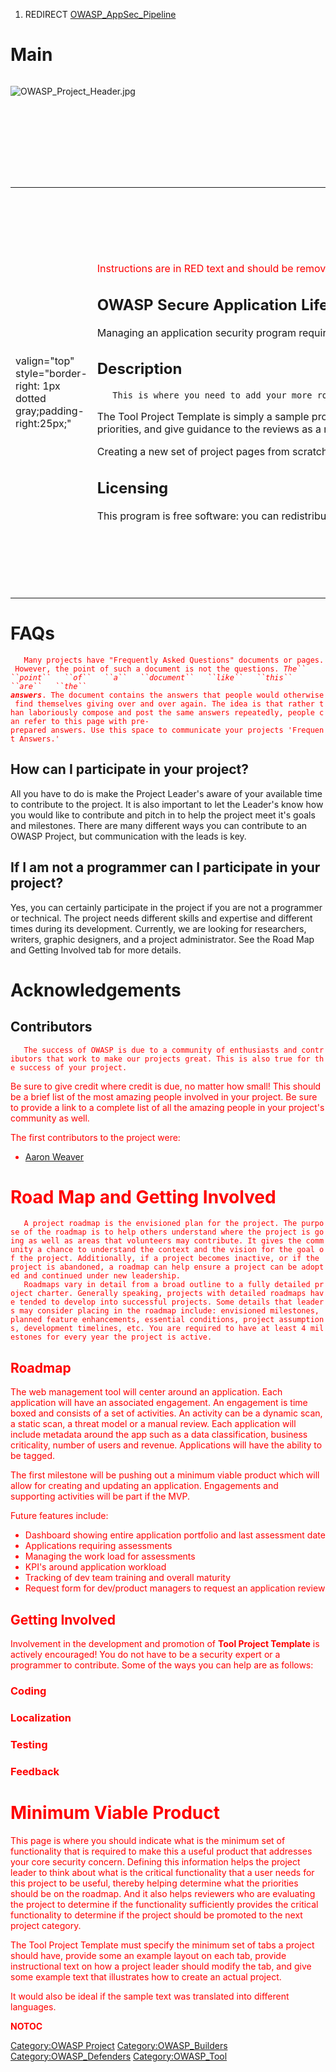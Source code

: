 1.  REDIRECT [OWASP_AppSec_Pipeline](OWASP_AppSec_Pipeline "wikilink")

# Main

<div style="width:100%;height:160px;border:0,margin:0;overflow: hidden;">

![OWASP_Project_Header.jpg](OWASP_Project_Header.jpg
"OWASP_Project_Header.jpg")

</div>

<table>
<tbody>
<tr class="odd">
<td><p>valign="top" style="border-right: 1px dotted gray;padding-right:25px;"</p></td>
<td><p><span style="color:#ff0000"> Instructions are in RED text and should be removed from your document by deleting the text with the span tags. This document is intended to serve as an example of what is required of an OWASP project wiki page. The text in red serves as instructions, while the text in black serves as an example. Text in black is expected to be replaced entirely with information specific to your OWASP project. </span></p>
<h2 id="owasp_secure_application_lifecycle_management">OWASP Secure Application Lifecycle Management</h2>
<p>Managing an application security program requires bringing together teams, tools and tracking the risk of an application as it moves through the product development lifecycle. This tool will unify the information required to manage an AppSec program.</p>
<h2 id="description">Description</h2>
<p><span style="color:#ff0000"></p>
<p><code>   This is where you need to add your more robust project description. A project description should outline the purpose of the project, how it is used, and the value it provides to application security. Ideally, project descriptions should be written in such a way that there is no question what value the project provides to the software security community. This section will be seen and used in various places within the Projects Portal. Poorly written project descriptions therefore detract from a project’s visibility, so project leaders should ensure that the description is meaningful.  </code></p>
<p></span></p>
<p>The Tool Project Template is simply a sample project that was developed for instructional purposes that can be used to create default project pages for a Tool project. After copying this template to your new project, all you have to do is follow the instructions in red, replace the sample text with text suited for your project, and then delete the sections in red. Doing so should make it clearer to both consumers of this project, as well as OWASP reviewers who are trying to determine if the project can be promoted to the next category. The information requested is also intended to help Project Leaders think about the roadmap and feature priorities, and give guidance to the reviews as a result of that effort.</p>
<p>Creating a new set of project pages from scratch can be a challenging task. By providing a sample layout, with instructional text and examples, the OWASP Tool Project Template makes it easier for Project Leaders to create effective security projects and hence helps promote security.</p>
<h2 id="licensing">Licensing</h2>
<p>This program is free software: you can redistribute it and/or modify it under the terms of the Apache 2.0 open source license.</p></td>
<td><p>valign="top" style="padding-left:25px;width:200px;border-right: 1px dotted gray;padding-right:25px;"</p></td>
<td><h2 id="project_resources">Project Resources</h2>
<p><span style="color:#ff0000"></p>
<p><code>   This is where you can link to the key locations for project files, including setup programs, the source code repository, online documentation, a Wiki Home Page, threaded discussions about the project, and Issue Tracking system, etc. </code></p>
<p></span></p>
<p><a href="https://github.com/aaronweaver">GitHub</a></p>
<h2 id="project_leader">Project Leader</h2>
<p><a href="mailto:aaron.weaver2@gmail.com">Aaron Weaver</a></p>
<h2 id="related_projects">Related Projects</h2>
<p><span style="color:#ff0000"></p>
<p><code>   This is where you can link to other OWASP Projects that are similar to yours. </code></p>
<p></span></p>
<h2 id="classifications">Classifications</h2>
<table>
<tbody>
<tr class="odd">
<td><p>colspan="2" align="center"</p></td>
<td><figure>
<img src="Project_Type_Files_TOOL.jpg" title="Project_Type_Files_TOOL.jpg" alt="Project_Type_Files_TOOL.jpg" /><figcaption>Project_Type_Files_TOOL.jpg</figcaption>
</figure></td>
</tr>
<tr class="even">
<td><p>align="center" valign="top" width="50%" rowspan="2"</p></td>
<td><figure>
<img src="Owasp-incubator-trans-85.png" title="Owasp-incubator-trans-85.png" alt="Owasp-incubator-trans-85.png" /><figcaption>Owasp-incubator-trans-85.png</figcaption>
</figure></td>
</tr>
<tr class="odd">
<td><p>colspan="2" align="center"</p></td>
<td><p>Apache 2.0</p></td>
</tr>
</tbody>
</table></td>
<td><p>valign="top" style="padding-left:25px;width:200px;"</p></td>
<td><h2 id="news_and_events">News and Events</h2>
<p><span style="color:#ff0000"></p>
<p><code>   This is where you can provide project updates, links to any events like conference presentations, Project Leader interviews, case studies on successful project implementations, and articles written about your project. </code></p>
<p></span></p></td>
</tr>
</tbody>
</table>

# FAQs

<span style="color:#ff0000">

`   Many projects have "Frequently Asked Questions" documents or pages. However, the point of such a document is not the questions. `*`The``
 ``point``   ``of``   ``a``   ``document``   ``like``   ``this``
 ``are``   ``the``
 `**`answers`***`. The document contains the answers that people would otherwise find themselves giving over and over again. The idea is that rather than laboriously compose and post the same answers repeatedly, people can refer to this page with pre-prepared answers. Use this space to communicate your projects 'Frequent Answers.'`

</span>

## How can I participate in your project?

All you have to do is make the Project Leader's aware of your available
time to contribute to the project. It is also important to let the
Leader's know how you would like to contribute and pitch in to help the
project meet it's goals and milestones. There are many different ways
you can contribute to an OWASP Project, but communication with the leads
is key.

## If I am not a programmer can I participate in your project?

Yes, you can certainly participate in the project if you are not a
programmer or technical. The project needs different skills and
expertise and different times during its development. Currently, we are
looking for researchers, writers, graphic designers, and a project
administrator. See the Road Map and Getting Involved tab for more
details.

# Acknowledgements

## Contributors

<span style="color:#ff0000">

`   The success of OWASP is due to a community of enthusiasts and contributors that work to make our projects great. This is also true for the success of your project. `

Be sure to give credit where credit is due, no matter how small\! This
should be a brief list of the most amazing people involved in your
project. Be sure to provide a link to a complete list of all the amazing
people in your project's community as well. </span>

The first contributors to the project were:

  - [Aaron Weaver](mailto:aaron.weaver2@gmail.com)

# Road Map and Getting Involved

<span style="color:#ff0000">

`   A project roadmap is the envisioned plan for the project. The purpose of the roadmap is to help others understand where the project is going as well as areas that volunteers may contribute. It gives the community a chance to understand the context and the vision for the goal of the project. Additionally, if a project becomes inactive, or if the project is abandoned, a roadmap can help ensure a project can be adopted and continued under new leadership.`
`   Roadmaps vary in detail from a broad outline to a fully detailed project charter. Generally speaking, projects with detailed roadmaps have tended to develop into successful projects. Some details that leaders may consider placing in the roadmap include: envisioned milestones, planned feature enhancements, essential conditions, project assumptions, development timelines, etc. You are required to have at least 4 milestones for every year the project is active. `

</span>

## Roadmap

The web management tool will center around an application. Each
application will have an associated engagement. An engagement is time
boxed and consists of a set of activities. An activity can be a dynamic
scan, a static scan, a threat model or a manual review. Each application
will include metadata around the app such as a data classification,
business criticality, number of users and revenue. Applications will
have the ability to be tagged.

The first milestone will be pushing out a minimum viable product which
will allow for creating and updating an application. Engagements and
supporting activities will be part if the MVP.

Future features include:

  - Dashboard showing entire application portfolio and last assessment
    date
  - Applications requiring assessments
  - Managing the work load for assessments
  - KPI's around application workload
  - Tracking of dev team training and overall maturity
  - Request form for dev/product managers to request an application
    review

## Getting Involved

Involvement in the development and promotion of <strong>Tool Project
Template</strong> is actively encouraged\! You do not have to be a
security expert or a programmer to contribute. Some of the ways you can
help are as follows:

### Coding

### Localization

### Testing

### Feedback

# Minimum Viable Product

<span style="color:#ff0000"> This page is where you should indicate what
is the minimum set of functionality that is required to make this a
useful product that addresses your core security concern. Defining this
information helps the project leader to think about what is the critical
functionality that a user needs for this project to be useful, thereby
helping determine what the priorities should be on the roadmap. And it
also helps reviewers who are evaluating the project to determine if the
functionality sufficiently provides the critical functionality to
determine if the project should be promoted to the next project
category. </span>

The Tool Project Template must specify the minimum set of tabs a project
should have, provide some an example layout on each tab, provide
instructional text on how a project leader should modify the tab, and
give some example text that illustrates how to create an actual project.

It would also be ideal if the sample text was translated into different
languages.

__NOTOC__ <headertabs />

[Category:OWASP Project](Category:OWASP_Project "wikilink")
[Category:OWASP_Builders](Category:OWASP_Builders "wikilink")
[Category:OWASP_Defenders](Category:OWASP_Defenders "wikilink")
[Category:OWASP_Tool](Category:OWASP_Tool "wikilink")